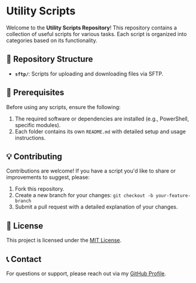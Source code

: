 # Utility Scripts

Welcome to the **Utility Scripts Repository**! This repository contains a collection of useful scripts for various tasks. Each script is organized into categories based on its functionality.

## 📁 Repository Structure
- **`sftp/`**: Scripts for uploading and downloading files via SFTP.

## 🔧 Prerequisites

Before using any scripts, ensure the following:
1. The required software or dependencies are installed (e.g., PowerShell, specific modules).
2. Each folder contains its own `README.md` with detailed setup and usage instructions.

## 💡 Contributing

Contributions are welcome! If you have a script you'd like to share or improvements to suggest, please:
1. Fork this repository.
2. Create a new branch for your changes: `git checkout -b your-feature-branch`
3. Submit a pull request with a detailed explanation of your changes.

## 📜 License

This project is licensed under the [MIT License](LICENSE).

## 📞 Contact

For questions or support, please reach out via my [GitHub Profile](https://github.com/Manishlimbu1221).
